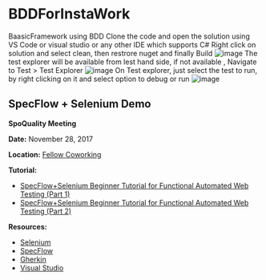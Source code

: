 # BDDForInstaWork
BaasicFramework using BDD
Clone the code and open the solution using VS Code or visual studio or any other IDE which supports C#
Right click on solution and select clean, then restrore nuget and finally Build
![image](https://user-images.githubusercontent.com/82726764/138610703-205cbf42-0901-4877-b383-3477890dc52d.png)
The test explorer will be available from lest hand side, if not available , Navigate to Test > Test Explorer
![image](https://user-images.githubusercontent.com/82726764/138610745-f1963d92-ac05-4e3d-a81c-e205cf476d86.png)
On Test explorer, just select the test to run, by right clicking on it and select option to debug or run
![image](https://user-images.githubusercontent.com/82726764/138610771-877340e2-d815-42c4-a379-c03d57f8bfe6.png)

SpecFlow + Selenium Demo
------------------------

**SpoQuality Meeting**

**Date:** November 28, 2017

**Location:** [Fellow Coworking](https://www.workatfellow.com/)

**Tutorial:**

* [SpecFlow+Selenium Beginner Tutorial for Functional Automated Web Testing (Part 1)](https://medium.com/@amaya30/specflow-selenium-beginner-tutorial-for-functional-automated-web-testing-part-1-bf5c8fe53c3f)
* [SpecFlow+Selenium Beginner Tutorial for Functional Automated Web Testing (Part 2)](https://medium.com/@amaya30/specflow-selenium-beginner-tutorial-for-functional-automated-web-testing-part-2-d3a2ba3d7c2)

**Resources:**

* [Selenium](http://www.seleniumhq.org/)
* [SpecFlow](http://specflow.org/)
* [Gherkin](https://github.com/cucumber/cucumber/wiki/Gherkin)
* [Visual Studio](https://www.visualstudio.com/downloads/)
